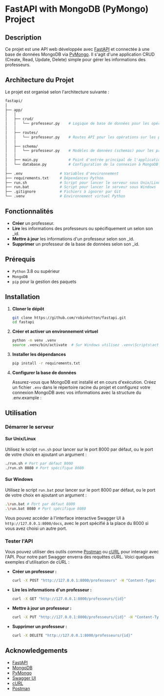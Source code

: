 # FastAPI with MongoDB (PyMongo) Project

## Description

Ce projet est une API web développée avec [FastAPI](https://fastapi.tiangolo.com/) et connectée à une base de données MongoDB via [PyMongo](https://pymongo.readthedocs.io/). Il s'agit d'une application CRUD (Create, Read, Update, Delete) simple pour gérer les informations des professeurs.

## Architecture du Projet

Le projet est organisé selon l'architecture suivante :

```sh
fastapi/
│
├── app/
│   │
│   ├── crud/
│   │   └── professeur.py    # Logique de base de données pour les opérations CRUD
│   │
│   ├── routes/
│   │   └── professeur.py    # Routes API pour les opérations sur les professeurs
│   │
│   ├── schema/
│   │   └── professeur.py    # Modèles de données (schemas) pour les professeurs
│   │
│   ├── main.py              # Point d'entrée principal de l'application
│   └── database.py          # Configuration de la connexion à MongoDB
│
├── .env                 # Variables d'environnement
├── requirements.txt     # Dépendances Python
├── run.sh               # Script pour lancer le serveur sous Unix/Linux
├── run.bat              # Script pour lancer le serveur sous Windows
├── .gitignore           # Fichiers à ignorer par Git
└── .venv                # Environnement virtuel Python
```

## Fonctionnalités

- **Créer** un professeur.
- **Lire** les informations des professeurs ou spécifiquement un selon son _id.
- **Mettre à jour** les informations d'un professeur selon son _id.
- **Supprimer** un professeur de la base de données selon son _id.

## Prérequis

- `Python` 3.8 ou supérieur
- `MongoDB`
- `pip` pour la gestion des paquets

## Installation

1. **Cloner le dépôt**

   ```bash
   git clone https://github.com/robinhotton/fastapi.git
   cd fastapi
   ```

2. **Créer et activer un environnement virtuel**

   ```bash
   python -m venv .venv
   source .venv/bin/activate  # Sur Windows utilisez .venv\Scripts\activate
   ```

3. **Installer les dépendances**

   ```bash
   pip install -r requirements.txt
   ```

4. **Configurer la base de données**

   Assurez-vous que MongoDB est installé et en cours d'exécution. Créez un fichier `.env` dans le répertoire racine du projet et configurez votre connexion MongoDB avec vos informations avec la structure du .env.example :

## Utilisation

### Démarrer le serveur

#### Sur Unix/Linux

Utilisez le script `run.sh` pour lancer sur le port 8000 par défaut, ou le port de votre choix en ajoutant un argument :

```bash
./run.sh # Port par défaut 8000
./run.sh 8080 # Port spécifique 8080
```

#### Sur Windows

Utilisez le script `run.bat` pour lancer sur le port 8000 par défaut, ou le port de votre choix en ajoutant un argument :

```bash
.\run.bat # Port par défaut 8000
.\run.bat 8080 # Port spécifique 8080
```

Vous pouvez accéder à l'interface interactive Swagger UI à `http://127.0.0.1:8000/docs`, avec le port spécifié à la place du 8000 si vous avez choisi un autre port.

### Tester l'API

Vous pouvez utiliser des outils comme [Postman](https://www.postman.com/) ou [cURL](https://curl.se/) pour interagir avec l'API. Pour notre part Swagger enverra des requêtes cURL. Voici quelques exemples d'utilisation de cURL :

- **Créer un professeur :**

  ```bash
  curl -X POST "http://127.0.0.1:8000/professeurs" -H "Content-Type: application/json" -d '{"nom": "Dupont", "matiere": "Mathématiques"}'
  ```

- **Lire les informations d'un professeur :**

  ```bash
  curl -X GET "http://127.0.0.1:8000/professeurs/{id}"
  ```

- **Mettre à jour un professeur :**

  ```bash
  curl -X PUT "http://127.0.0.1:8000/professeurs/{id}" -H "Content-Type: application/json" -d '{"nom": "Durand", "matiere": "Physique"}'
  ```

- **Supprimer un professeur :**

  ```bash
  curl -X DELETE "http://127.0.0.1:8000/professeurs/{id}"
  ```

## Acknowledgements

- [FastAPI](https://fastapi.tiangolo.com/)
- [MongoDB](https://www.mongodb.com/)
- [PyMongo](https://pymongo.readthedocs.io/)
- [Swagger UI](https://swagger.io/tools/swagger-ui/)
- [cURL](https://curl.se/)
- [Postman](https://www.postman.com/)